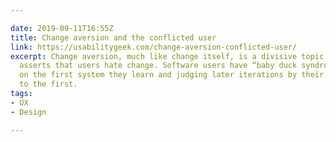 ```yaml
---

date: 2019-09-11T16:55Z
title: Change aversion and the conflicted user
link: https://usabilitygeek.com/change-aversion-conflicted-user/
excerpt: Change aversion, much like change itself, is a divisive topic.  One camp
  asserts that users hate change. Software users have “baby duck syndrome” – imprinting
  on the first system they learn and judging later iterations by their similarity
  to the first.
tags:
- UX
- Design

---
```

